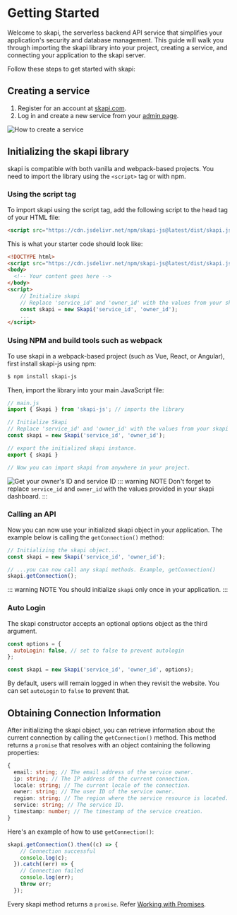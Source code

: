 # Getting Started

Welcome to skapi, the serverless backend API service that simplifies your application's security and database management. This guide will walk you through importing the skapi library into your project, creating a service, and connecting your application to the skapi server.

Follow these steps to get started with skapi:

## Creating a service

1. Register for an account at [skapi.com](https://www.skapi.com/signup).
2. Log in and create a new service from your [admin page](https://www.skapi.com/admin).

![How to create a service](/images/guide.gif)


## Initializing the skapi library

skapi is compatible with both vanilla and webpack-based projects. You need to import the library using the `<script>` tag or with npm.

### Using the script tag

To import skapi using the script tag, add the following script to the head tag of your HTML file:
```html
<script src="https://cdn.jsdelivr.net/npm/skapi-js@latest/dist/skapi.js"></script>
```

This is what your starter code should look like:
```html
<!DOCTYPE html>
<script src="https://cdn.jsdelivr.net/npm/skapi-js@latest/dist/skapi.js"></script>
<body>
  <!-- Your content goes here -->
</body>
<script>
    // Initialize skapi
    // Replace 'service_id' and 'owner_id' with the values from your skapi dashboard.
    const skapi = new Skapi('service_id', 'owner_id');
    ...
</script>
```


### Using NPM and build tools such as webpack

To use skapi in a webpack-based project (such as Vue, React, or Angular), first install skapi-js using npm:

```sh
$ npm install skapi-js
```

Then, import the library into your main JavaScript file:

```javascript
// main.js
import { Skapi } from 'skapi-js'; // imports the library

// Initialize Skapi
// Replace 'service_id' and 'owner_id' with the values from your skapi dashboard.
const skapi = new Skapi('service_id', 'owner_id');

// export the initialized skapi instance.
export { skapi }

// Now you can import skapi from anywhere in your project.
```

![Get your owner's ID and service ID](/images/service.jpg)
::: warning NOTE
Don't forget to replace `service_id` and `owner_id` with the values provided in your skapi dashboard.
:::

### Calling an API

Now you can now use your initialized skapi object in your application.
The example below is calling the `getConnection()` method:

```js
// Initializing the skapi object...
const skapi = new Skapi('service_id', 'owner_id');

// ...you can now call any skapi methods. Example, getConnection()
skapi.getConnection();
```

::: warning NOTE
You should initialize `skapi` only once in your application.
:::

### Auto Login

The skapi constructor accepts an optional options object as the third argument.

```javascript
const options = {
  autoLogin: false, // set to false to prevent autologin
};

const skapi = new Skapi('service_id', 'owner_id', options);
```
By default, users will remain logged in when they revisit the website. You can set `autoLogin` to `false` to prevent that.

## Obtaining Connection Information

After initializing the skapi object, you can retrieve information about the current connection by calling the `getConnection()` method. This method returns a `promise` that resolves with an object containing the following properties:

```typescript
{
  email: string; // The email address of the service owner.
  ip: string; // The IP address of the current connection.
  locale: string; // The current locale of the connection.
  owner: string; // The user ID of the service owner.
  region: string; // The region where the service resource is located.
  service: string; // The service ID.
  timestamp: number; // The timestamp of the service creation.
}
```

Here's an example of how to use `getConnection()`:

```javascript
skapi.getConnection().then((c) => {
    // Connection successful
    console.log(c);
  }).catch((err) => {
    // Connection failed
    console.log(err);
    throw err;
  });
```

Every skapi method returns a `promise`. Refer [Working with Promises](/the-basics/#working-with-promises).